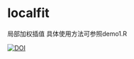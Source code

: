 # localfit
局部加权插值
具体使用方法可参照demo1.R

[![DOI](https://zenodo.org/badge/DOI/10.5281/zenodo.3515835.svg)](https://doi.org/10.5281/zenodo.3515835)

